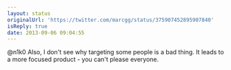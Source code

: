 ```yaml
---
layout: status
originalUrl: 'https://twitter.com/marcgg/status/375907452895907840'
isReply: true
date: 2013-09-06 09:04:55
---
```


@n1k0 Also, I don't see why targeting some people is a bad thing. It leads to a more focused product - you can't please everyone.
